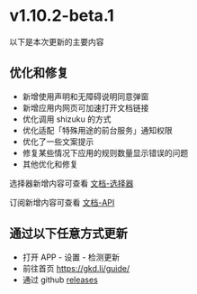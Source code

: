 # v1.10.2-beta.1

以下是本次更新的主要内容

## 优化和修复

- 新增使用声明和无障碍说明同意弹窗
- 新增应用内网页可加速打开文档链接
- 优化调用 shizuku 的方式
- 优化适配「特殊用途的前台服务」通知权限
- 优化了一些文案提示
- 修复某些情况下应用的规则数量显示错误的问题
- 其他优化和修复

选择器新增内容可查看 [文档-选择器](https://gkd.li/guide/selector)

订阅新增内容可查看 [文档-API](https://gkd.li/api/)

## 通过以下任意方式更新

- 打开 APP - 设置 - 检测更新
- 前往首页 <https://gkd.li/guide/>
- 通过 github [releases](https://github.com/gkd-kit/gkd/releases)
